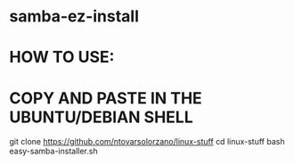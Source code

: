 # samba-ez-install
# HOW TO USE:
# COPY AND PASTE IN THE UBUNTU/DEBIAN SHELL 

git clone https://github.com/ntovarsolorzano/linux-stuff
cd linux-stuff
bash easy-samba-installer.sh
